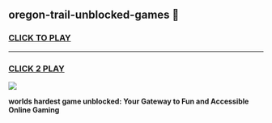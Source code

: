 
## oregon-trail-unblocked-games 👋
<h3>
<a href="https://premium.freeplayer.one?title=oregon-trail-unblocked-games&ref=14F">CLICK TO PLAY</a></h3>
<hr>

<h3>
<a href="https://premium.freeplayer.one?title=oregon-trail-unblocked-games&ref=14F">CLICK 2 PLAY</a>
  
</h3>

<a href="https://premium.freeplayer.one?title=oregon-trail-unblocked-games&ref=12F/"><img src="https://clearcache.store/games.png"></a>


**worlds hardest game unblocked: Your Gateway to Fun and Accessible Online Gaming**
